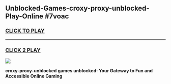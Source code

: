 
## Unblocked-Games-croxy-proxy-unblocked-Play-Online #7voac
<h3>
<a href="https://news.freeplayer.one?title=croxy-proxy-unblocked&ref=3">CLICK TO PLAY</a></h3>
<hr>

<h3>
<a href="https://news.freeplayer.one?title=croxy-proxy-unblocked&ref=3">CLICK 2 PLAY</a>
  
</h3>

<a href="https://news.freeplayer.one?title=croxy-proxy-unblocked&ref=3"><img src="https://clearcache.store/games.png"></a>


**croxy-proxy-unblocked games unblocked: Your Gateway to Fun and Accessible Online Gaming**
